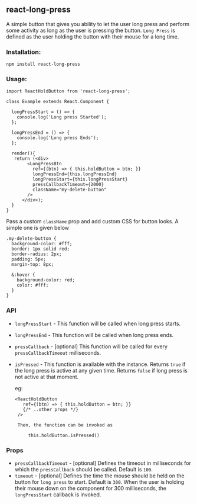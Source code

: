 ## react-long-press
A simple button that gives you ability to let the user long press and perform some activity as long as the user is pressing the button. `Long Press` is defined as the user holding the button with their mouse for a long time.

### Installation:

    npm install react-long-press

    
### Usage:

    import ReactHoldButton from 'react-long-press';

    class Example extends React.Component {
    
      longPressStart = () => {
        console.log('Long press Started');
      };
      
      longPressEnd = () => {
        console.log('Long press Ends');
      };
      
      render(){
       return (<div>
            <LongPressBtn
              ref={(btn) => { this.holdButton = btn; }}
              longPressEnd={this.longPressEnd}
              longPressStart={this.longPressStart}
              pressCallbackTimeout={2000}
              className="my-delete-button"
            />
          </div>);
      }
    }

Pass a custom `className` prop and add custom CSS for button looks. A simple one is given below

    .my-delete-button {
      background-color: #fff;
      border: 1px solid red;
      border-radius: 2px;
      padding: 5px;
      margin-top: 8px;

      &:hover {
        background-color: red;
        color: #fff;
      }
    }
    

### API

 - `longPressStart` - This function will be called when long press starts.
 - `longPressEnd` - This function will be called when long press ends.
 - `pressCallback` - [optional] This function will be called for every `pressCallbackTimeout` milliseconds.
-  `isPressed` - This function is available with the instance. Returns `true` if the long press is active at any given time. Returns `false` if long press is not active at that moment.
    
    eg:  

       <ReactHoldButton
          ref={(btn) => { this.holdButton = btn; }}
          {/* ..other props */}
        />

        Then, the function can be invoked as 

            this.holdButton.isPressed()

### Props 

- `pressCallbackTimeout` - [optional] Defines the timeout in milliseconds for which the `pressCallback` should be called. Default is `100`. 
- `timeout` - [optional] Defines the time the mouse should be held on the button for `long press` to start. Default is `300`. When the user is holding their mouse down on the component for 300 milliseconds, the `longPressStart` callback is invoked.

